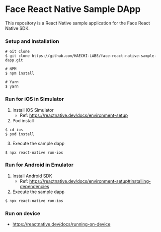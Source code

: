 # Face React Native Sample DApp

This repository is a React Native sample application for the Face React Native SDK.

### Setup and Installation

```shell
# Git Clone
$ git clone https://github.com/HAECHI-LABS/face-react-native-sample-dapp.git
```

```shell
# NPM
$ npm install

# Yarn
$ yarn
```

### Run for iOS in Simulator 

1. Install iOS Simulator
    - Ref: https://reactnative.dev/docs/environment-setup
2. Pod install
```shell
$ cd ios
$ pod install
```
3. Execute the sample dapp
```shell
$ npx react-native run-ios
```


### Run for Android in Emulator

1. Install Android SDK
   - Ref: https://reactnative.dev/docs/environment-setup#installing-dependencies
2. Execute the sample dapp
```shell
$ npx react-native run-ios
```


### Run on device
- https://reactnative.dev/docs/running-on-device
